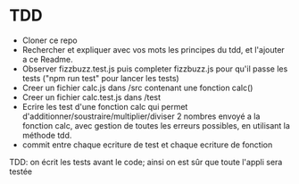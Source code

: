 # TDD

- Cloner ce repo
- Rechercher et expliquer avec vos mots les principes du tdd, et l'ajouter a ce Readme.
- Observer fizzbuzz.test.js puis completer fizzbuzz.js pour qu'il passe les tests ("npm run test" pour lancer les tests)
- Creer un fichier calc.js dans /src contenant une fonction calc()
- Creer un fichier calc.test.js dans /test
- Ecrire les test d'une fonction calc qui permet d'additionner/soustraire/multiplier/diviser 2 nombres envoyé a la fonction calc, 
avec gestion de toutes les erreurs possibles, en utilisant la méthode tdd.
- commit entre chaque ecriture de test et chaque ecriture de fonction

TDD: on écrit les tests avant le code; ainsi on est sûr que toute l'appli sera testée
